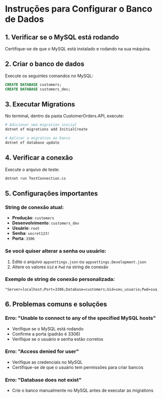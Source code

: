 # Instruções para Configurar o Banco de Dados

## 1. Verificar se o MySQL está rodando
Certifique-se de que o MySQL está instalado e rodando na sua máquina.

## 2. Criar o banco de dados
Execute os seguintes comandos no MySQL:

```sql
CREATE DATABASE customers;
CREATE DATABASE customers_dev;
```

## 3. Executar Migrations
No terminal, dentro da pasta CustomerOrders.API, execute:

```bash
# Adicionar uma migration inicial
dotnet ef migrations add InitialCreate

# Aplicar a migration ao banco
dotnet ef database update
```

## 4. Verificar a conexão
Execute o arquivo de teste:
```bash
dotnet run TestConnection.cs
```

## 5. Configurações importantes

### String de conexão atual:
- **Produção**: `customers`
- **Desenvolvimento**: `customers_dev`
- **Usuário**: `root`
- **Senha**: `secret123!`
- **Porta**: `3306`

### Se você quiser alterar a senha ou usuário:
1. Edite o arquivo `appsettings.json` ou `appsettings.Development.json`
2. Altere os valores `Uid` e `Pwd` na string de conexão

### Exemplo de string de conexão personalizada:
```
"Server=localhost;Port=3306;Database=customers;Uid=seu_usuario;Pwd=sua_senha;"
```

## 6. Problemas comuns e soluções

### Erro: "Unable to connect to any of the specified MySQL hosts"
- Verifique se o MySQL está rodando
- Confirme a porta (padrão é 3306)
- Verifique se o usuário e senha estão corretos

### Erro: "Access denied for user"
- Verifique as credenciais no MySQL
- Certifique-se de que o usuário tem permissões para criar bancos

### Erro: "Database does not exist"
- Crie o banco manualmente no MySQL antes de executar as migrations

